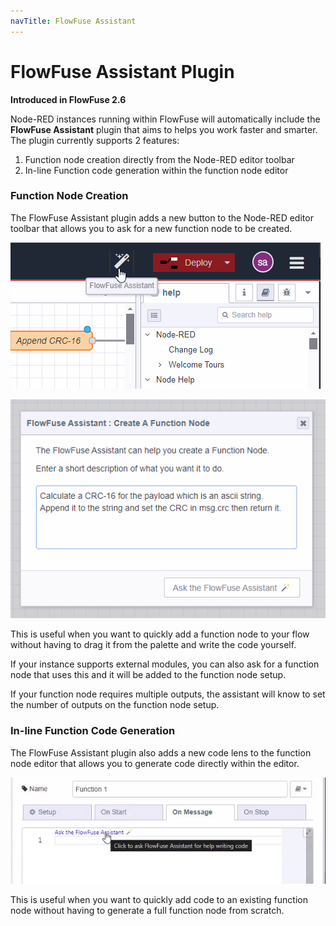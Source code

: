 ```yaml
---
navTitle: FlowFuse Assistant
---
```


# FlowFuse Assistant Plugin

**Introduced in FlowFuse 2.6**

Node-RED instances running within FlowFuse will automatically include the **FlowFuse Assistant**
plugin that aims to helps you work faster and smarter. The plugin currently supports 2 features:
1. Function node creation directly from the Node-RED editor toolbar
2. In-line Function code generation within the function node editor


### Function Node Creation

The FlowFuse Assistant plugin adds a new button to the Node-RED editor toolbar that allows you to
ask for a new function node to be created. 

![toolbar](./images/assistant/toolbar.png)

![assistant dialog](./images/assistant/dialog-function-node-builder.png)

This is useful when you want to quickly add a function
node to your flow without having to drag it from the palette and write the code yourself.

If your instance supports external modules, you can also ask for a function node that uses this
and it will be added to the function node setup.

If your function node requires multiple outputs, the assistant will know to set the number of outputs
on the function node setup.


### In-line Function Code Generation

The FlowFuse Assistant plugin also adds a new code lens to the function node editor that allows you
to generate code directly within the editor. 

![inline code lens](./images/assistant/function-node-inline-code-lens.png)

This is useful when you want to quickly add code to an
existing function node without having to generate a full function node from scratch.

